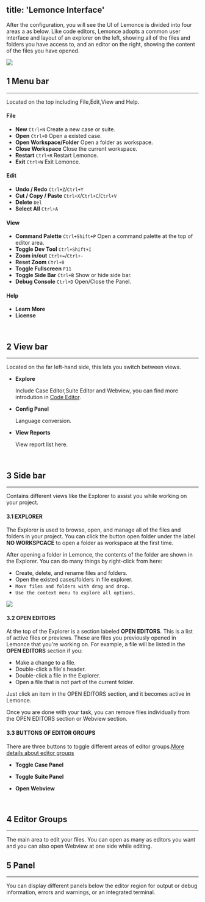 title: 'Lemonce Interface'
---

After the configuration, you will see the UI of Lemonce is divided into four areas a as below. Like code editors, Lemonce adopts a common user interface and layout of an explorer on the left, showing all of the files and folders you have access to, and an editor on the right, showing the content of the files you have opened.

<img class="large-images" src="/images/firstrun-02.png">
<br>

## 1 Menu bar
---

Located on the top including File,Edit,View and Help.

#### File

- **New** `Ctrl+N` Create a new case or suite.
- **Open** `Ctrl+O` Open a existed case.
- **Open Workspace/Folder** Open a folder as workspace.
- **Close Workspace**  Close the current workspace.
- **Restart** `Ctrl+R` Restart Lemonce.
- **Exit** `Ctrl+W` Exit Lemonce.

#### Edit

- **Undo / Redo** `Ctrl+Z`/`Ctrl+Y`
- **Cut / Copy / Paste** `Ctrl+X`/`Ctrl+C`/`Ctrl+V`
- **Delete** `Del`
- **Select All** `Ctrl+A`

#### View

- **Command Palette** `Ctrl+Shift+P` Open a command palette at the top of editor area.
- **Toggle Dev Tool** `Ctrl+Shift+I` 
- **Zoom in/out** `Ctrl+=`/`Ctrl+-`
- **Reset Zoom** `Ctrl+0`
- **Toggle Fullscreen** `F11`
- **Toggle Side Bar** `Ctrl+B` Show or hide side bar.
- **Debug Console** `Ctrl+D` Open/Close the Panel.

#### Help

- **Learn More** 
- **License**
<br>

## 2 View bar
---
Located on the far left-hand side, this lets you switch between views.

- <i class="fa fa-code fa-2x"></i> **Explore**  

    Include Case Editor,Suite Editor and Webview, you can find more introdution in [Code Editor]().

- <i class="fa fa-cog fa-2x"></i> **Config Panel** 

    Language conversion.

- <i class="fa fa-bar-chart fa-2x"></i> **View Reports** 

    View report list here.
<br>

## 3 Side bar
---
Contains different views like the Explorer to assist you while working on your project.

#### 3.1 EXPLORER

The Explorer is used to browse, open, and manage all of the files and folders in your project. You can click the button <span class="button"> open folder</span> under the label **NO WORKSPCACE** to open a folder as workspace at the first time.

After opening a folder in Lemonce, the contents of the folder are shown in the Explorer. You can do many things by right-click from here:

- Create, delete, and rename files and folders.
- Open the existed cases/folders in file explorer.
- `Move files and folders with drag and drop.`
- `Use the context menu to explore all options.`

<img class="large-images" src="/">
<br>

#### 3.2 OPEN EDITORS

At the top of the Explorer is a section labeled **OPEN EDITORS**. This is a list of active files or previews. These are files you previously opened in Lemonce that you're working on. For example, a file will be listed in the **OPEN EDITORS** section if you:

- Make a change to a file.
- Double-click a file's header.
- Double-click a file in the Explorer.
- Open a file that is not part of the current folder.

Just click an item in the OPEN EDITORS section, and it becomes active in Lemonce.

Once you are done with your task, you can remove files individually from the OPEN EDITORS section or Webview section.
<br>

#### 3.3 BUTTONS OF EDITOR GROUPS

There are three buttons to toggle different areas of editor groups.[More details about editor groups](/docs/)

- <i class="fa fa-file-code-o fa-2x" style="color:green"></i> **Toggle Case Panel**

- <i class="fa fa-file-text-o fa-2x" style="color:green"></i> **Toggle Suite Panel**

- <i class="fa fa-globe fa-2x" style="color:green"></i> **Open Webview**

<br>

## 4 Editor Groups
---
The main area to edit your files. You can open as many as editors you want and you can also open Webview at one side while editing.
<br>

## 5 Panel
---
You can display different panels below the editor region for output or debug information, errors and warnings, or an integrated terminal.